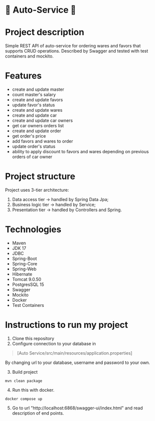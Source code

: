 # :car: Auto-Service :car:
# Project description
Simple REST API of auto-service for ordering wares and favors that supports CRUD operations. Described by Swagger and tested with test containers and mockito.
# Features
- create and update master
- count master's salary
- create and update favors
- update favor's status
- create and update wares
- create and update car
- create and update car owners
- get car owners orders list
- create and update order
- get order's price
- add favors and wares to order
- update order's status
- ability to apply discount to favors and wares depending on previous orders of car owner
# Project structure
Project uses 3-tier architecture:
1. Data access tier -> handled by Spring Data Jpa;
2. Business logic tier -> handled by Service;
3. Presentation tier -> handled by Controllers and Spring.
# Technologies
- Maven
- JDK 17
- JDBC
- Spring-Boot
- Spring-Core
- Spring-Web
- Hibernate
- Tomcat 9.0.50
- PostgresSQL 15
- Swagger
- Mockito
- Docker
- Test Containers
# Instructions to run my project
1. Clone this repository <br/>
2. Configure connection to your database in
> [Auto Service/src/main/resources/application.properties]

By changing url to your database, username and password to your own. <br/>

3. Build project
```shell
mvn clean package
```

4. Run this with docker. <br/>
```shell
docker compose up
```
5. Go to url "http://localhost:6868/swagger-ui/index.html" and read description of end points.

